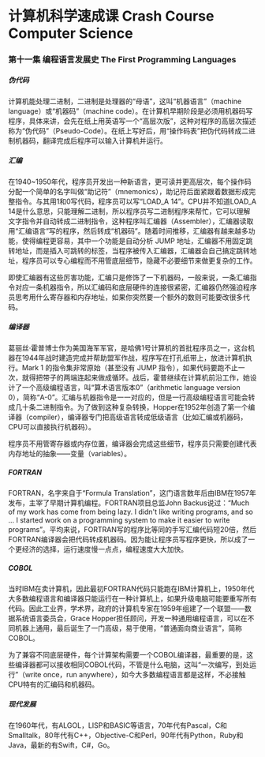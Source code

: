 # 计算机科学速成课 Crash Course Computer Science

### 第十一集 编程语言发展史 The First Programming Languages

##### 伪代码

计算机能处理二进制，二进制是处理器的“母语”，这叫“机器语言”（machine language）或“机器码”（machine code）。在计算机早期阶段是必须用机器码写程序，具体来讲，会先在纸上用英语写一个“高层次版”，这种对程序的高层次描述称为“伪代码”（Pseudo-Code）。在纸上写好后，用“操作码表”把伪代码转成二进制机器码，翻译完成后程序可以输入计算机并运行。

##### 汇编

在1940~1950年代，程序员开发出一种新语言，更可读并更高层次，每个操作码分配一个简单的名字叫做“助记符”（mnemonics），助记符后面紧跟着数据形成完整指令。与其用1和0写代码，程序员可以写“LOAD_A 14”。CPU并不知道LOAD_A 14是什么意思，只能理解二进制，所以程序员写二进制程序来帮忙，它可以理解文字指令并自动转成二进制指令，这种程序叫汇编器（Assembler），汇编器读取用“汇编语言”写的程序，然后转成“机器码”。随着时间推移，汇编器有越来越多功能，使得编程更容易，其中一个功能是自动分析 JUMP 地址，汇编器不用固定跳转地址，而是插入可跳转的标签，当程序被传入汇编器，汇编器会自己搞定跳转地址，程序员可以专心编程而不用管底层细节，隐藏不必要细节来做更复杂的工作。

即使汇编器有这些厉害功能，汇编只是修饰了一下机器码，一般来说，一条汇编指令对应一条机器指令，所以汇编码和底层硬件的连接很紧密，汇编器仍然强迫程序员思考用什么寄存器和内存地址，如果你突然要一个额外的数则可能要改很多代码。

##### 编译器

葛丽丝·霍普博士作为美国海军军官，是哈佛1号计算机的首批程序员之一，这台机器在1944年战时建造完成并帮助盟军作战，程序写在打孔纸带上，放进计算机执行。Mark 1 的指令集非常原始（甚至没有 JUMP 指令），如果代码要跑不止一次，就得把带子的两端连起来做成循环。战后，霍普继续在计算机前沿工作，她设计了一个高级编程语言，叫“算术语言版本0”（arithmetic language version 0），简称“A-0”。汇编与机器指令是一一对应的，但是一行高级编程语言可能会转成几十条二进制指令。为了做到这种复杂转换，Hopper在1952年创造了第一个编译器（compiler），编译器专门把高级语言转成低级语言（比如汇编或机器码，CPU可以直接执行机器码）。

程序员不用管寄存器或内存位置，编译器会完成这些细节，程序员只需要创建代表内存地址的抽象——变量（variables）。

##### FORTRAN

FORTRAN，名字来自于“Formula Translation”，这门语言数年后由IBM在1957年发布，主宰了早期计算机编程。FORTRAN项目总监John Backus说过：“Much of my work has come from being lazy. I didn't like writing programs, and so ... I started work on a programming system to make it easier to write programs”。平均来说，FORTRAN写的程序比等同的手写汇编代码短20倍，然后FORTRAN编译器会把代码转成机器码。因为能让程序员写程序更快，所以成了一个更经济的选择，运行速度慢一点点，编程速度大大加快。

##### COBOL

当时IBM在卖计算机，因此最初FORTRAN代码只能跑在IBM计算机上，1950年代大多数编程语言和编译器只能运行在一种计算机上，如果升级电脑可能要重写所有代码。因此工业界，学术界，政府的计算机专家在1959年组建了一个联盟——数据系统语言委员会，Grace Hopper担任顾问，开发一种通用编程语言，可以在不同机器上通用，最后诞生了一门高级，易于使用，“普通面向商业语言”，简称COBOL。

为了兼容不同底层硬件，每个计算架构需要一个COBOL编译器，最重要的是，这些编译器都可以接收相同COBOL代码，不管是什么电脑，这叫“一次编写，到处运行”（write once，run anywhere），如今大多数编程语言都是这样，不必接触CPU特有的汇编码和机器码。

##### 现代发展

在1960年代，有ALGOL，LISP和BASIC等语言，70年代有Pascal，C和Smalltalk，80年代有C++，Objective-C和Perl，90年代有Python，Ruby和Java，最新的有Swift，C#，Go。
